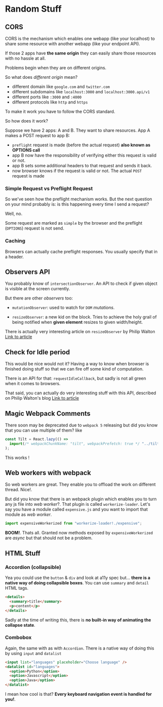 # Random Stuff

## CORS

CORS is the mechanism which enables one webapp (like your localhost) to share
some resource with another webapp (like your endpoint API).

If those 2 apps have **the same origin** they can easily share those resources
with no hassle at all.

Problems begin when they are on different origins.

So what does _different origin_ mean?

- different domain like `google.com` and `twitter.com`
- different subdomains like `localhost:3000` and `localhost:3000.api/v1`
- different ports like `:3000` and `:4000`
- different protocols like `http` and `https`

To make it work you have to follow the CORS standard.

So how does it work?

Suppose we have 2 apps: A and B. They want to share resources. App A makes a
POST request to app B:

- `preflight` request is made (before the actual request) **also known as
  OPTIONS call**
- app B now have the responsibility of verifying either this request is valid or
  not.
- app B sets some additional headers to that request and sends it back.
- now browser knows if the request is valid or not. The actual `POST` request is
  made

### Simple Request vs Preflight Request

So we've seen how the preflight mechanism works. But the next question on your
mind probably is: is this happening every time I send a request?

Well, no.

Some request are marked as `simple` by the browser and the preflight (`OPTIONS`)
request is not send.

### Caching

Browsers can actually cache preflight responses. You usually specify that in a
header.

## Observers API

You probably know of `intersectionObserver`. An API to check if given object is
visible at the screen currently.

But there are other _observers_ too:

- `mutationObserver`: used to watch for `DOM` _mutations_.

- `resizeObserver`: a new kid on the block. Tries to achieve the holy grail of
  being notified when **given element** resizes to given width/height.

There is actually very interesting article on `resizeObserver` by Philip Walton
[Link to article](https://philipwalton.com/articles/responsive-components-a-solution-to-the-container-queries-problem/)

## Check for Idle period

This would be nice would not it? Having a way to know when browser is finished
doing stuff so that we can fire off some kind of computation.

There is an API for that: `requestIdleCallback`, but sadly is not all green when
it comes to browsers.

That said, you can actually do very interesting stuff with this API, described
on Philip Walton's blog
[Link to article](https://philipwalton.com/articles/idle-until-urgent/)

## Magic Webpack Comments

There soon may be deprecated due to `webpack 5` releasing but did you know that you can use multiple of them? like

```js
const Tilt = React.lazy(() =>
  import(/* webpackChunkName: "tilt", webpackPrefetch: true */ "../tilt")
);
```

This works !

## Web workers with webpack

So web workers are great. They enable you to offload the work on different thread. Nice!.

But did you know that there is an webpack plugin which enables you to turn any js file into _web worker_?. That plugin is called `workerize-loader`.
Let's say you have a module called `expensive.js` and you want to import that module as _web worker_.

```js
import expensiveWorkerized from "workerize-loader!./expensive";
```

**BOOM!**. Thats all. Granted now methods exposed by `expensiveWorkerized` are _async_ but that should not be a problem.

## HTML Stuff

### Accordion (collapsible)

Yea you could use the `button` & `div` and look at a11y spec but... **there is a native way of doing collapsible boxes**.
You can use `summary` and `detail` HTML tags.

```html
<details>
  <summary>title</summary>
  <p>content</p>
</details>
```

Sadly at the time of writing this, there is **no built-in way of animating the collapse state**.

### Combobox

Again, the same with as with `Accordion`. There is a native way of doing this by using `input` and `datalist`

```html
<input list="languages" placeholder="Choose language" />
<datalist id="languages">
  <option>Python</option>
  <option>Javascript</option>
  <option>Java</option>
</datalist>
```

I mean how cool is that? **Every keyboard navigation event is handled for you!**.
